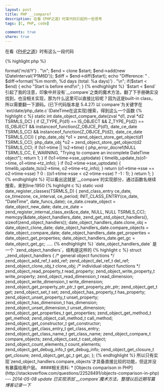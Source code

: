 ```yaml
---
layout: post
title: PHP __compare?
description: 在看《PHP之道》时某代码引起的一些思考
tags: [C, PHP, code]

comments: true
share: true
---
```

在看《[PHP之道](http://wulijun.github.io/php-the-right-way/)》时有这么一段代码

{% highlight php %}
<?php
$raw = '22. 11. 1968';
$start = \DateTime::createFromFormat('d. m. Y', $raw);
echo 'State date: ' . $start->format('m/d/Y') . "\n";

$end = clone $start;
$end->add(new \DateInterval('P1M6D'));

$diff = $end->diff($start);
echo "Difference: " . $diff->format('%m month, %d days (total: %a days)') . "\n";

if($start < $end) {
    echo "Start is before end!\n";
}
{% endhighlight %}

`$start < $end` 引起了我的注意，印象中并没有`__compare`之类的魔术方法，翻了下手册确实没找到，也没相关实现，那为什么这里可以直接比较呢？因为这是built-in class，所以需要翻一下源码。(已下代码版本是 5.4.27)

<!-- more -->

以`compare`为关键字在`ext/date/php_date.c`(DateTime在这实现)搜索，得到这么一个函数

{% highlight c %}
static int date_object_compare_date(zval *d1, zval *d2 TSRMLS_DC)
{
    if (Z_TYPE_P(d1) == IS_OBJECT && Z_TYPE_P(d2) == IS_OBJECT &&
        instanceof_function(Z_OBJCE_P(d1), date_ce_date TSRMLS_CC) &&
        instanceof_function(Z_OBJCE_P(d2), date_ce_date TSRMLS_CC)) {
        php_date_obj *o1 = zend_object_store_get_object(d1 TSRMLS_CC);
        php_date_obj *o2 = zend_object_store_get_object(d2 TSRMLS_CC);

        if (!o1->time || !o2->time) {
            php_error_docref(NULL TSRMLS_CC, E_WARNING, "Trying to compare an incomplete DateTime object");
            return 1;
        }
        if (!o1->time->sse_uptodate) {
            timelib_update_ts(o1->time, o1->time->tz_info);
        }
        if (!o2->time->sse_uptodate) {
            timelib_update_ts(o2->time, o2->time->tz_info);
        }
        
        return (o1->time->sse == o2->time->sse) ? 0 : ((o1->time->sse < o2->time->sse) ? -1 : 1);
    }    
    
    return 1;
}
{% endhighlight %}

可以看出这就是`__compare`的实现部分，通过函数名继续搜索，来到line:1950

{% highlight c %}
static void date_register_classes(TSRMLS_D)
{
	zend_class_entry ce_date, ce_timezone, ce_interval, ce_period;

	INIT_CLASS_ENTRY(ce_date, "DateTime", date_funcs_date);
	ce_date.create_object = date_object_new_date;
	date_ce_date = zend_register_internal_class_ex(&ce_date, NULL, NULL TSRMLS_CC);
	memcpy(&date_object_handlers_date, zend_get_std_object_handlers(), sizeof(zend_object_handlers));
	date_object_handlers_date.clone_obj = date_object_clone_date;
	
	date_object_handlers_date.compare_objects = date_object_compare_date;
	
	date_object_handlers_date.get_properties = date_object_get_properties;
	date_object_handlers_date.get_gc = date_object_get_gc;
	.....
{% endhighlight %}

`date_object_handlers_date` 是一个 `zend_object_handlers`，结构是这样的

{% highlight c %}
struct _zend_object_handlers {
	/* general object functions */
	zend_object_add_ref_t					add_ref;
	zend_object_del_ref_t					del_ref;
	zend_object_clone_obj_t					clone_obj;
	/* individual object functions */
	zend_object_read_property_t				read_property;
	zend_object_write_property_t			write_property;
	zend_object_read_dimension_t			read_dimension;
	zend_object_write_dimension_t			write_dimension;
	zend_object_get_property_ptr_ptr_t		get_property_ptr_ptr;
	zend_object_get_t						get;
	zend_object_set_t						set;
	zend_object_has_property_t				has_property;
	zend_object_unset_property_t			unset_property;
	zend_object_has_dimension_t				has_dimension;
	zend_object_unset_dimension_t			unset_dimension;
	zend_object_get_properties_t			get_properties;
	zend_object_get_method_t				get_method;
	zend_object_call_method_t				call_method;
	zend_object_get_constructor_t			get_constructor;
	zend_object_get_class_entry_t			get_class_entry;
	zend_object_get_class_name_t			get_class_name;
	zend_object_compare_t					compare_objects;
	zend_object_cast_t						cast_object;
	zend_object_count_elements_t			count_elements;
	zend_object_get_debug_info_t			get_debug_info;
	zend_object_get_closure_t				get_closure;
	zend_object_get_gc_t					get_gc;
};
{% endhighlight %}

所以只有实现`zend_object_handlers.compare_objects`才具备直接比较的功能，但这并没有暴露给用户层。

####相关资料:
* [Objects comparison in PHP](http://stackoverflow.com/questions/22528491/objects-comparison-in-php)

---

<i>2014-05-08 update 已实现添加`__compare`魔术方法，整理以后近期写篇博客记录一下</i>